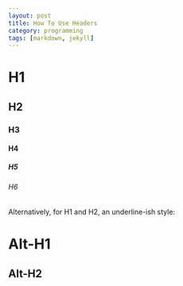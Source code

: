 ```yaml
---
layout: post
title: How To Use Headers
category: programming
tags: [markdown, jekyll]
---
```


# H1

## H2

### H3

#### H4

##### H5

###### H6


Alternatively, for H1 and H2, an underline-ish style:

Alt-H1
======

Alt-H2
------
